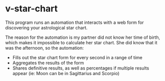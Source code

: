# v-star-chart

This program runs an automation that interacts with a web form for discovering your astrological star chart.

The reason for the automation is my partner did not know her time of birth, which makes it impossible to calculate her star chart. She did know that it was the afternoon, so the automation:

* Fills out the star chart form for every second in a range of time
* Aggregates the results of the form
* Shares definitive results, as well as percentages if multiple results appear (ie: Moon can be in Sagittarius and Scorpio)
